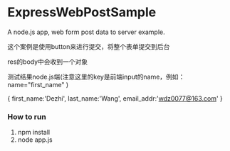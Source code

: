 # ExpressWebPostSample
A node.js app, web form post data to server example.


这个案例是使用button来进行提交，将整个表单提交到后台

res的body中会收到一个对象

测试结果node.js端(注意这里的key是前端input的name，例如：name="first_name" )

{
first_name:'Dezhi',
last_name:'Wang',
email_addr:'wdz0077@163.com'
}

<h3>How to run</h3>

1. npm install 
2. node app.js
